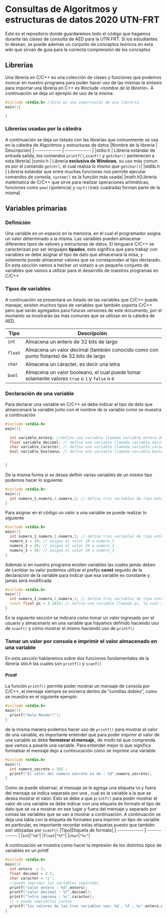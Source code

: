# Consultas de Algoritmos y estructuras de datos 2020 UTN-FRT
Este es el repositorio donde guardaremos todo el código que hagamos durante las clases de consulta de AED para la UTN FRT.
Si los estudiantes lo desean, se puede además un conjunto de conceptos teóricos en esta wiki que sirvan de guía para la correcta comprensión de los conceptos
## Librerías
Una librería en C/C++ es una colección de clases y funciones que podemos invocar en nuestro programa para poder hacer uso de las mismas la sintaxis para importar una librería en C++ es #include <_nombre de la librería_>. A continuación se deja un ejemplo de uso de la misma:
```C++
#include <stdio.h> //Esto es una importación de una librería
main(){

}
```
### Librerías usadas por la cátedra
A continuación se deja un listado con las librerías que comunmente se usa en la cátedra de Algoritmos y estructuras de datos
|Nombre de la librería | Descripción|
| ------------- | ------------- |
|stdio.h | Librería estándar de entrada salida, los comandos `printf()`,`scanf()` y `getchar()` pertenecen a esta librería|
|conio.h | Librería __exclusiva de Windows__, su uso más comun es por el comando `getch()`, el cual realiza lo mismo que `getchar()`|
|stdlib.h | Librería estándar que entre muchas funciones nos permite ejecutar comandos de consola, `system()` es la función más usada|
|math.h|Librería matématica de C/C++ que sirve para realizar operaciones aritméticas, funciones como `pow()`(potencia) y `sqrt()`(raíz cuadrada) forman parte de la misma|

## Variables primarias
### Definición
Una variable es un espacio en la memoria, en el cual el programador asigna un valor determinado a la misma. Las variables pueden almacenar diferentes tipos de valores y estructuras de datos. El lenguace C/C++ se caracterizan por ser lenguajes __tipados__, esto significa que para trabajr con variables se debe asignar el tipo de dato que almacenará la misa, y solamente puede almacenar valores que se correspondan al tipo declarado. En esta sección vamos a hechar un vistazo a un pequeño conjunto de variables que vamos a utilizar para el desarrollo de nuestros programas en C/C++

### Tipos de variables
A continuación se presentará un listado de las variables que C/C++ puede manejar, existen muchos tipos  de variables que también soporta C/C++ pero que serán agregados para futuras versiones de este documento, por el momento se mostrarán las más comunes que se utilizan en la cátedra de AED.

|Tipo|Descripción|
| ------------- | ------------- |
|`int`|Almacena un entero de 32 bits de largo|
|`float`|Almacena un valor decimal (también conocido como con punto flotante) de 32 bits de largo|
|`char`|Almacena un cáracter, es decir una letra|
|`bool`|Almacena un valor booleano, el cual puede tomar solamente valores `true` o `1` y `false` o `0`|

### Declaración de una variable
Para declarar una variable en C/C++ se debe indicar el tipo de dato que almancenará la variable junto con el nombre de la variable como se muestra a continuación
```C++
#include <stdio.h>
main(){

  int variable_entera; //defino una variable llamada variable_entera de tipo int
  float variable_decimal; // defino una variable llamada variable_decimal de tipo float
  char variable_caracter; // defino una variable llamada variable_caracter de tipo char
  bool variable_booleana; // defino una variable llamada variable_booleana de tipo bool

  
}
```
De la misma forma si se desea definir varias variables de un mismo tipo podemos hacer lo siguiente:
```C++
#include <stdio.h>
main(){
  int numero_1,numero,2,numero,3; // defino tres variables de tipo entero en una misma linea
}
```
Para asignar en el código un valor a una variable se puede realizar lo siguiente
```C++
#include <stdio.h>
main(){
  int numero_1,numero,2,numero,3; // defino tres variables de tipo entero en una misma linea
  numero_1 = 10; // asigno el valor 10 a numero_1
  numero_2 = 20; // asigno el valor 20 a numero_2
  numero_3 = 30; // asigno el valor 10 a numero_3
}
```
Además si en nuestro programa existen variables las cuales jamás deben de cambiar su valor podemos utilizar el prefijo __const__ seguido de la declaración de la variable para indicar que esa variable es constante y jamás será modificada
```C++
#include <stdio.h>
main(){
  int numero_1,numero,2,numero,3; // defino tres variables de tipo entero en una misma linea
  const float pi = 3.1415; // defino una variable llamada pi, la cual al ser constante jamás cambiará su valor, el cual es 3.1415
}
```
En la siguiente sección se indicará como tomar un valor ingresado por el usuario y almacenarlo en una variable que hayamos definido haciendo uso de `scanf()` y cómo mostrar el mismo haciendo uso de `printf()`
### Tomar un valor por consola e imprimir el valor almacenado en una variable
En esta sección hablaremos sobre dos funciones fundamentales de la librería _stio.h_ las cuales son `printf()` y `scanf()`
#### Printf
La función `printf()` permite poder mostrar un mensaje de consola por C/C++, el mensaje siempre se encierra dentro de "comillas dobles", como se muestra en el siguiente ejemplo:
```C++
#include <stdio.h>
main(){
  printf("Hola Mundo!!");
}
```
de la misma manera podemos hacer uso de `printf()` para mostrar el valor de una variable, es importante entender que para poder imprimr el valor de una variable se debe __formatear el mensaje___ de modo tal que comprenda que vamos a pasarle una variable. Para entender mejor lo que significa formatear el mensaje dejo a continucación cómo se imprime una variable

```C++
#include <stdio.h>
main(){
  int numero_secreto = 365 ;
  printf("El valor del número secreto es de : %d",numero_secreto); 
}
```
Como se puede observar, al mensaje se le agrega una etiqueta `%d` y fuera del mensaje se indica separado por una , cual es la variable a la que se desea mostrar el valor. Esto se debe a que `printf()` para poder mostrar el valor de una variable se debe indicar con una etiqueta de formato el tipo de dato que se va a mostrar en ese lugar y fuera del mensaje y separado por comas las variables que se van a mostrar a continuación. A continuación se deja una tabla con la etiqueta de formateo para imprimir un tipo de variable en particular, es importante recordar estas etiquetas puesto que también son utilizadas por `scanf()`
|Tipo|Etiqueta de formato|
| ------------- | ------------- |
|`int`|`"%d"`|
|`float`|`"%f"`|
|`char`|`"%c"`|

A continuación se muestra como hacer la impresión de los distintos tipos de variables en un printf
```C++
#include <stdio.h>
main(){
  int entero  = 2;
  float decimal = 4.5;
  char caracter = 'c';
  //puedo imprimir las variables separadas 
  printf("valor entero : %d",entero);
  printf("valor decimal : %f",decimal);
  printf("letra impresa : %c",caracter);
  // o puedo imprimrlas juntas
  printf("los valores de las tres variables son: %d , %f , %c",entero,decimal,caracter);
}
```

